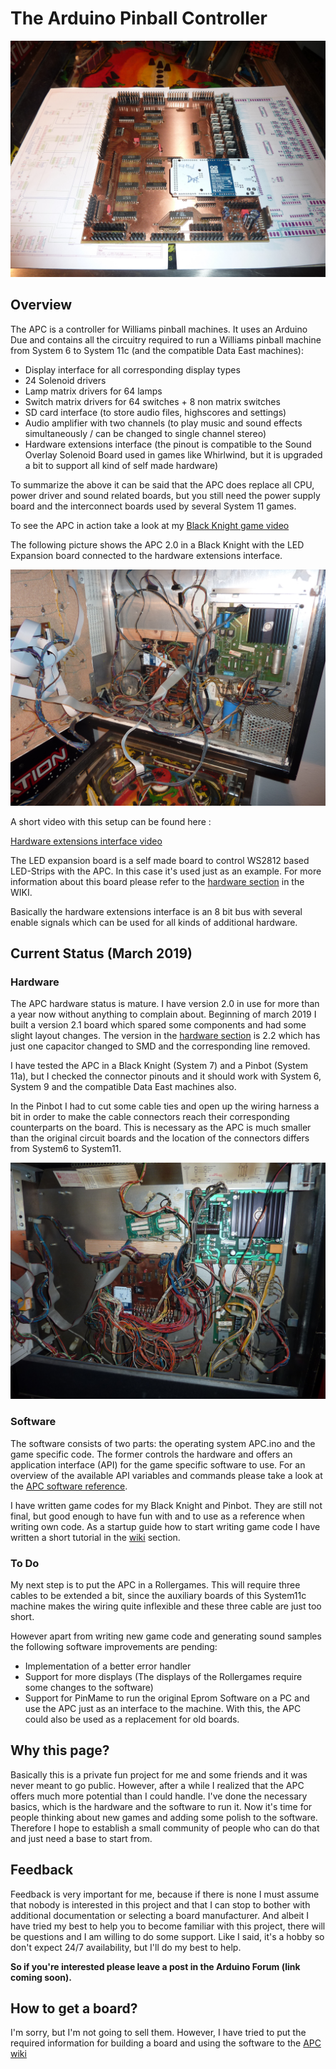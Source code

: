 # The Arduino Pinball Controller
![APC 2.0](https://github.com/AmokSolderer/APC/blob/master/DOC/PICS/APC.JPG)
## Overview

The APC is a controller for Williams pinball machines. It uses an Arduino Due and contains all the circuitry required to run a Williams pinball machine from System 6 to System 11c (and the compatible Data East machines):

* Display interface for all corresponding display types
* 24 Solenoid drivers
* Lamp matrix drivers for 64 lamps
* Switch matrix drivers for 64 switches + 8 non matrix switches
* SD card interface (to store audio files, highscores and settings)
* Audio amplifier with two channels (to play music and sound effects simultaneously / can be changed to single channel stereo)
* Hardware extensions interface (the pinout is compatible to the Sound Overlay Solenoid Board used in games like Whirlwind, but it is upgraded a bit to support all kind of self made hardware)

To summarize the above it can be said that the APC does replace all CPU, power driver and sound related boards, but you still need the power supply board and the interconnect boards used by several System 11 games.

To see the APC in action take a look at my [Black Knight game video](https://youtu.be/N5ipyHBKzgs)

The following picture shows the APC 2.0 in a Black Knight with the LED Expansion board connected to the hardware extensions interface.

![Arduino Pinball Controller](https://github.com/AmokSolderer/APC/blob/master/DOC/PICS/BKopen.JPG)

A short video with this setup can be found here : 

[Hardware extensions interface video](https://youtu.be/8BnVTpKq-2Y)

The LED expansion board is a self made board to control WS2812 based LED-Strips with the APC. In this case it's used just as an example. For more information about this board please refer to the [hardware section](https://github.com/AmokSolderer/APC/tree/master/DOC/Hardware) in the WIKI.

Basically the hardware extensions interface is an 8 bit bus with several enable signals which can be used for all kinds of additional hardware.

## Current Status (March 2019)

### Hardware

The APC hardware status is mature. I have version 2.0 in use for more than a year now without anything to complain about. Beginning of march 2019 I built a version 2.1 board which spared some components and had some slight layout changes. The version in the [hardware section](https://github.com/AmokSolderer/APC/tree/master/DOC/Hardware) is 2.2 which has just one capacitor changed to SMD and the corresponding line removed.

I have tested the APC in a Black Knight (System 7) and a Pinbot (System 11a), but I checked the connector pinouts and it should work with System 6, System 9 and the compatible Data East machines also.

In the Pinbot I had to cut some cable ties and open up the wiring harness a bit in order to make the cable connectors reach their corresponding counterparts on the board. This is necessary as the APC is much smaller than the original circuit boards and the location of the connectors differs from System6 to System11.

![Pic Pinbot](https://github.com/AmokSolderer/APC/blob/master/DOC/PICS/APC_Pinbot.JPG)

### Software

The software consists of two parts: the operating system APC.ino and the game specific code. The former controls the hardware and offers an application interface (API) for the game specific software to use. For an overview of the available API variables and commands please take a look at the
[APC software reference](https://github.com/AmokSolderer/APC/blob/master/DOC/Software/APC_SW_reference.pdf).

I have written game codes for my Black Knight and Pinbot. They are still not final, but good enough to have fun with and to use as a reference when writing own code. As a startup guide how to start writing game code I have written a short tutorial in the [wiki](https://github.com/AmokSolderer/APC/wiki) section.

### To Do

My next step is to put the APC in a Rollergames. This will require three cables to be extended a bit, since the auxiliary boards of this System11c machine makes the wiring quite inflexible and these three cable are just too short.

However apart from writing new game code and generating sound samples the following software improvements are pending:

* Implementation of a better error handler
* Support for more displays (The displays of the Rollergames require some changes to the software)
* Support for PinMame to run the original Eprom Software on a PC and use the APC just as an interface to the machine. With this, the APC could also be used as a replacement for old boards.

## Why this page?

Basically this is a private fun project for me and some friends and it was never meant to go public. However, after a while I realized that the APC offers much more potential than I could handle. I've done the necessary basics, which is the hardware and the software to run it. Now it's time for people thinking about new games and adding some polish to the software. Therefore I hope to establish a small community of people who can do that and just need a base to start from.
 
## Feedback

Feedback is very important for me, because if there is none I must assume that nobody is interested in this project and that I can stop to bother with additional documentation or selecting a board manufacturer. And albeit I have tried my best to help you to become familiar with this project, there will be questions and I am willing to do some support. Like I said, it's a hobby so don't expect 24/7 availability, but I'll do my best to help.

**So if you're interested please leave a post in the Arduino Forum (link coming soon).**

## How to get a board?

I'm sorry, but I'm not going to sell them. However, I have tried to put the required information for building a board and using the software to the [APC wiki](https://github.com/AmokSolderer/APC/wiki/Home)
